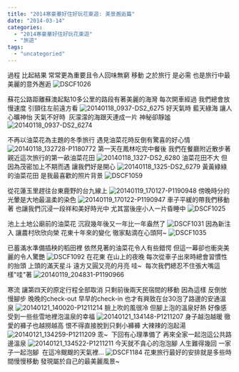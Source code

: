```yaml
---
title: "2014寒豪華好住好玩花東遊: 美景邂逅篇"
date: "2014-03-14"
categories: 
  - "2014寒豪華好住好玩花東遊"
  - "旅遊"
tags: 
  - "uncategoried"
---
```


過程 比起結果 常常更為重要且令人回味無窮 移動 之於旅行 是必需 也是旅行中最美麗的意外邂逅 ![DSCF1026](images/12111364543_7327652f69.jpg) 

蘇花公路距離蘇澳起點10多公里的路段有著美麗的海灣 每次開車經過 我們總會放慢速度 引頸往左前遠方看 ![20140118_0937-DS2_6275](images/12110913283_4dca731df8.jpg) 好天氣時 藍天綠海 讓人心曠神怡 天氣不好時  灰濛濛的海跟天連成一片 神秘卻靜謐 ![20140118_0937-DS2_6274](images/12110613595_c7629e272c.jpg)  

不再以油菜花為主題的冬季旅行 遇見油菜花時反倒有驚喜的好心情 ![20140118_132728-P1180772](images/12110605065_de49dd5ee2.jpg) 第一天在鳳林吃完中餐後 我們在餐廳附近散步著 親近這次旅行的第一畝油菜花田 ![20140118_1327-DS2_6280](images/12110605265_d1307bc132.jpg) 油菜花田不大 但因為茂密加上不期而遇 讓我們好是開心 ![20140118_1325-DS2_6279](images/12110905603_a7bb0c72a7.jpg) 黃黃綠綠的油菜花田 是我最喜歡的照片背景 ![DSCF1059](images/12111262296_6d15e3230a.jpg)

從花蓮玉里趕往台東鹿野的台九線上 ![20140119_170127-P1190948](images/12111450514_f244c74787.jpg) 傍晚時分的光暈是大地最溫柔的染色 ![20140119_170122-P1190947](images/12111450864_981203e442.jpg) 車子平緩的帶我們移動著 也讓我們沉浸一段祥和美好時光中 尤其當後座小人一片昏睡中 ![DSCF1025](images/12111365523_3da7319ee2.jpg)

池上土地公廟前的油菜花 沉寂幾年後又一年比一年盎然了 ![DSCF1031](images/12111721576_339259c235.jpg) 因為新注入 讓農村欣欣向榮 花東十年來的變化 徹家點滴在心頭阿~ ![DSCF1035](images/12111446034_fb9e335e9e.jpg)

已蓄滿水準備插秧的稻田裡 依然見著的油菜花令人有些錯愕 但這一幕卻也衝突美麗的令人驚艷 ![DSCF1092](images/12198989146_da0bccc1c5.jpg) 在花東 在山上的夜晚 每次從車子出來時總會習慣性的抬頭 上頭的滿天星斗 遠方又圓又亮的月亮 哇~  每次我們總忍不住張大嘴這樣"哇"著 ![20140119_204831-P1190966](images/12111442684_4e33c15e03.jpg)

寒流 讓第四天的原定行程全部取消 只剩前後兩天民宿間的移動 因為這樣 反倒放慢腳步 晚晚的check-out 早早的check-in 也才有興致在台30泡了路邊的安通溫泉 ![20140121_140020-P1211214](images/12199143823_4c3f9f808c.jpg) 臉上吹的風很冷 但腳上泡的溫泉好熱 好像感受到一些些雪地裡泡溫泉的幸福 ![20140121_134148-P1211207](images/12199312334_40281e9fa1.jpg) 身子越泡越暖 徹愛的褲子也越撈越高 恨不得直接脫到只剩小褲褲 大辣辣的泡起湯 ![20140121_134259-P1211209](images/12199512946_59acfe34aa.jpg) 乖~  下回有心理準備了 再來全家一起泡這公共路邊溫泉 ![20140121_134522-P1211211](images/12199145343_ddece9d469.jpg) 今天就不貪心的泡泡腳 人生難得幾回 一家子一起泡腳  在這冷颼颼的天氣裡... ![DSCF1184](images/12199310534_5b939b25e1.jpg) 花東旅行最好的安排就是多些時間慢慢移動 發現屬於自己的最美麗風景~
